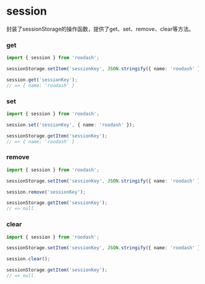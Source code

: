 # session

封装了sessionStorage的操作函数，提供了get、set、remove、clear等方法。

### get
```typescript 
import { session } from 'roodash';

sessionStorage.setItem('sessionKey', JSON.stringify({ name: 'roodash' }));

session.get('sessionKey');
// => { name: 'roodash' }
```

### set
```typescript
import { session } from 'roodash';

session.set('sessionKey', { name: 'roodash' });

sessionStorage.getItem('sessionKey');
// => { name: 'roodash' }
```

### remove
```typescript
import { session } from 'roodash';

sessionStorage.setItem('sessionKey', JSON.stringify({ name: 'roodash' }));

session.remove('sessionKey');

sessionStorage.getItem('sessionKey');
// => null
```

### clear
```typescript
import { session } from 'roodash';

sessionStorage.setItem('sessionKey', JSON.stringify({ name: 'roodash' }));

session.clear();

sessionStorage.getItem('sessionKey');
// => null
```
